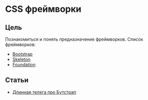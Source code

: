 # CSS фреймворки

## Цель
Познакомиться и понять предназначение фреймворков. Список фреймворков:
- [Bootstrap](http://getbootstrap.com/)
- [Skeleton](http://getskeleton.com/)
- [Foundation](http://foundation.zurb.com/)

## Статьи
- [Длинная телега про Бутстрап](https://gist.github.com/iAdramelk/d328b73c72cab92ef95f)
